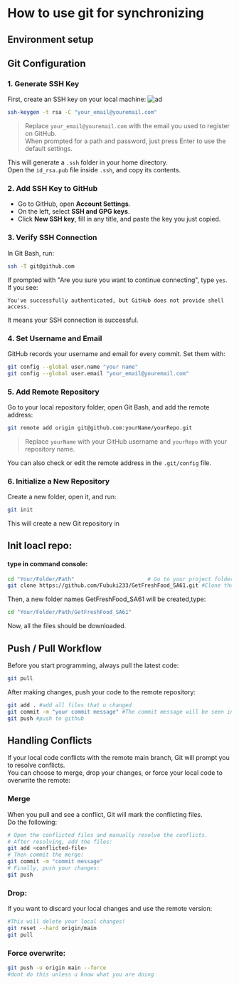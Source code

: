# How to use git for synchronizing
## Environment setup
## Git Configuration

### 1. Generate SSH Key

First, create an SSH key on your local machine:
![ad](https://www.runoob.com/wp-content/uploads/2014/05/github-account.jpg "abs")

```bash
ssh-keygen -t rsa -C "your_email@youremail.com"
```
> Replace `your_email@youremail.com` with the email you used to register on GitHub.  
> When prompted for a path and password, just press Enter to use the default settings.

This will generate a `.ssh` folder in your home directory.  
Open the `id_rsa.pub` file inside `.ssh`, and copy its contents.

### 2. Add SSH Key to GitHub

- Go to GitHub, open **Account Settings**.
- On the left, select **SSH and GPG keys**.
- Click **New SSH key**, fill in any title, and paste the key you just copied.

### 3. Verify SSH Connection

In Git Bash, run:

```bash
ssh -T git@github.com
```

If prompted with "Are you sure you want to continue connecting", type `yes`.  
If you see:

```
You've successfully authenticated, but GitHub does not provide shell access.
```
It means your SSH connection is successful.

### 4. Set Username and Email

GitHub records your username and email for every commit. Set them with:

```bash
git config --global user.name "your name"
git config --global user.email "your_email@youremail.com"
```

### 5. Add Remote Repository

Go to your local repository folder, open Git Bash, and add the remote address:

```bash
git remote add origin git@github.com:yourName/yourRepo.git
```
> Replace `yourName` with your GitHub username and `yourRepo` with your repository name.

You can also check or edit the remote address in the `.git/config` file.

### 6. Initialize a New Repository

Create a new folder, open it, and run:

```bash
git init
```
This will create a new Git repository in 
## Init loacl repo:
#### type in command console:
```bash
cd "Your/Folder/Path"                       # Go to your project folder
git clone https://github.com/Fubuki233/GetFreshFood_SA61.git #Clone the repo

```

Then, a new folder names GetFreshFood_SA61 will be created,type:  
```bash
cd "Your/Folder/Path/GetFreshFood_SA61"  
```
Now, all the files should be downloaded.


## Push / Pull Workflow
Before you start programming, always pull the latest code:

```bash
git pull
```
After making changes, push your code to the remote repository:

```bash
git add . #add all files that u changed
git commit -m "your commit message" #The commit message will be seen in github, it better to clearfiy what you have done.
git push #push to github
```
## Handling Conflicts
If your local code conflicts with the remote main branch, Git will prompt you to resolve conflicts.  
You can choose to merge, drop your changes, or force your local code to overwrite the remote:

### Merge
When you pull and see a conflict, Git will mark the conflicting files.  
Do the following:

```bash
# Open the conflicted files and manually resolve the conflicts.
# After resolving, add the files:
git add <conflicted-file>
# Then commit the merge:
git commit -m "commit message"
# Finally, push your changes:
git push
```

### Drop:
If you want to discard your local changes and use the remote version:

```bash
#This will delete your local changes!
git reset --hard origin/main
git pull
```

### Force overwrite:
```bash
git push -u origin main --force 
#dont do this unless u know what you are doing
```


